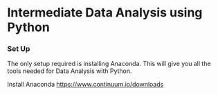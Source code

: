 # Intermediate Data Analysis using Python

### Set Up

The only setup required is installing Anaconda. This will give you all the tools needed for Data Analysis with Python.

Install Anaconda https://www.continuum.io/downloads

